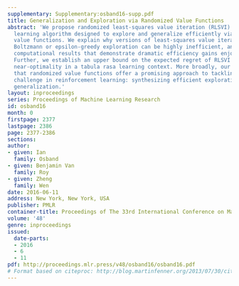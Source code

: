 ```yaml
---
supplementary: Supplementary:osband16-supp.pdf
title: Generalization and Exploration via Randomized Value Functions
abstract: 'We propose randomized least-squares value iteration (RLSVI) – a new reinforcement
  learning algorithm designed to explore and generalize efficiently via linearly parameterized
  value functions. We explain why versions of least-squares value iteration that use
  Boltzmann or epsilon-greedy exploration can be highly inefficient, and we present
  computational results that demonstrate dramatic efficiency gains enjoyed by RLSVI.
  Further, we establish an upper bound on the expected regret of RLSVI that demonstrates
  near-optimality in a tabula rasa learning context. More broadly, our results suggest
  that randomized value functions offer a promising approach to tackling a critical
  challenge in reinforcement learning: synthesizing efficient exploration and effective
  generalization.'
layout: inproceedings
series: Proceedings of Machine Learning Research
id: osband16
month: 0
firstpage: 2377
lastpage: 2386
page: 2377-2386
sections: 
author:
- given: Ian
  family: Osband
- given: Benjamin Van
  family: Roy
- given: Zheng
  family: Wen
date: 2016-06-11
address: New York, New York, USA
publisher: PMLR
container-title: Proceedings of The 33rd International Conference on Machine Learning
volume: '48'
genre: inproceedings
issued:
  date-parts:
  - 2016
  - 6
  - 11
pdf: http://proceedings.mlr.press/v48/osband16/osband16.pdf
# Format based on citeproc: http://blog.martinfenner.org/2013/07/30/citeproc-yaml-for-bibliographies/
---
```

